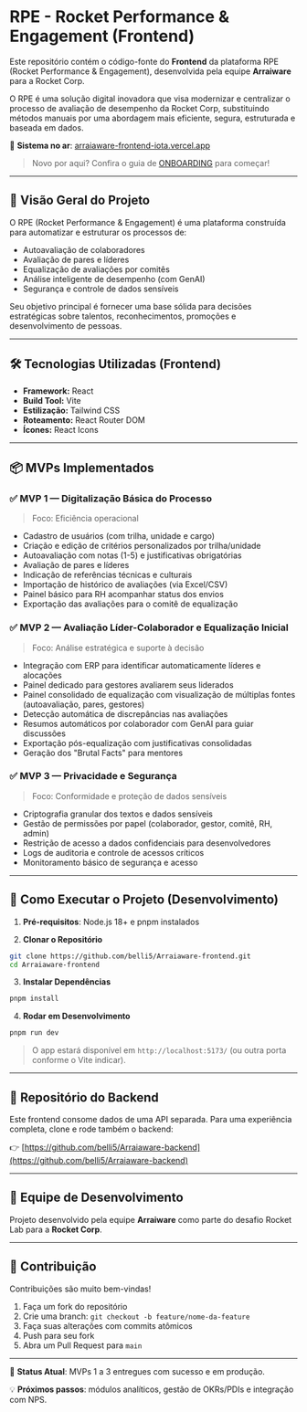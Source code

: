 # RPE - Rocket Performance & Engagement (Frontend)

Este repositório contém o código-fonte do **Frontend** da plataforma RPE (Rocket Performance & Engagement), desenvolvida pela equipe **Arraiware** para a Rocket Corp.

O RPE é uma solução digital inovadora que visa modernizar e centralizar o processo de avaliação de desempenho da Rocket Corp, substituindo métodos manuais por uma abordagem mais eficiente, segura, estruturada e baseada em dados.

🔗 **Sistema no ar**: [arraiaware-frontend-iota.vercel.app](http://arraiaware-frontend-iota.vercel.app)

> Novo por aqui? Confira o guia de [ONBOARDING](docs/ONBOARDING.md) para começar!

---

## 🧭 Visão Geral do Projeto

O RPE (Rocket Performance & Engagement) é uma plataforma construída para automatizar e estruturar os processos de:

- Autoavaliação de colaboradores
- Avaliação de pares e líderes
- Equalização de avaliações por comitês
- Análise inteligente de desempenho (com GenAI)
- Segurança e controle de dados sensíveis

Seu objetivo principal é fornecer uma base sólida para decisões estratégicas sobre talentos, reconhecimentos, promoções e desenvolvimento de pessoas.

---

## 🛠 Tecnologias Utilizadas (Frontend)

- **Framework:** React
- **Build Tool:** Vite
- **Estilização:** Tailwind CSS
- **Roteamento:** React Router DOM
- **Ícones:** React Icons

---

## 📦 MVPs Implementados

### ✅ MVP 1 — Digitalização Básica do Processo

> Foco: Eficiência operacional

- Cadastro de usuários (com trilha, unidade e cargo)
- Criação e edição de critérios personalizados por trilha/unidade
- Autoavaliação com notas (1-5) e justificativas obrigatórias
- Avaliação de pares e líderes
- Indicação de referências técnicas e culturais
- Importação de histórico de avaliações (via Excel/CSV)
- Painel básico para RH acompanhar status dos envios
- Exportação das avaliações para o comitê de equalização

### ✅ MVP 2 — Avaliação Líder-Colaborador e Equalização Inicial

> Foco: Análise estratégica e suporte à decisão

- Integração com ERP para identificar automaticamente líderes e alocações
- Painel dedicado para gestores avaliarem seus liderados
- Painel consolidado de equalização com visualização de múltiplas fontes (autoavaliação, pares, gestores)
- Detecção automática de discrepâncias nas avaliações
- Resumos automáticos por colaborador com GenAI para guiar discussões
- Exportação pós-equalização com justificativas consolidadas
- Geração dos "Brutal Facts" para mentores

### ✅ MVP 3 — Privacidade e Segurança

> Foco: Conformidade e proteção de dados sensíveis

- Criptografia granular dos textos e dados sensíveis
- Gestão de permissões por papel (colaborador, gestor, comitê, RH, admin)
- Restrição de acesso a dados confidenciais para desenvolvedores
- Logs de auditoria e controle de acessos críticos
- Monitoramento básico de segurança e acesso

---

## 🚀 Como Executar o Projeto (Desenvolvimento)

1. **Pré-requisitos**: Node.js 18+ e pnpm instalados

2. **Clonar o Repositório**
```bash
git clone https://github.com/belli5/Arraiaware-frontend.git
cd Arraiaware-frontend
````

3. **Instalar Dependências**

```bash
pnpm install
```

4. **Rodar em Desenvolvimento**

```bash
pnpm run dev
```

> O app estará disponível em `http://localhost:5173/` (ou outra porta conforme o Vite indicar).

---

## 🔗 Repositório do Backend

Este frontend consome dados de uma API separada. Para uma experiência completa, clone e rode também o backend:

👉 [https://github.com/belli5/Arraiaware-backend](https://github.com/belli5/Arraiaware-backend)

---

## 👥 Equipe de Desenvolvimento

Projeto desenvolvido pela equipe **Arraiware** como parte do desafio Rocket Lab para a **Rocket Corp**.

---

## 🤝 Contribuição

Contribuições são muito bem-vindas!

1. Faça um fork do repositório
2. Crie uma branch: `git checkout -b feature/nome-da-feature`
3. Faça suas alterações com commits atômicos
4. Push para seu fork
5. Abra um Pull Request para `main`

---

📌 **Status Atual**: MVPs 1 a 3 entregues com sucesso e em produção.

💡 **Próximos passos**: módulos analíticos, gestão de OKRs/PDIs e integração com NPS.

```
